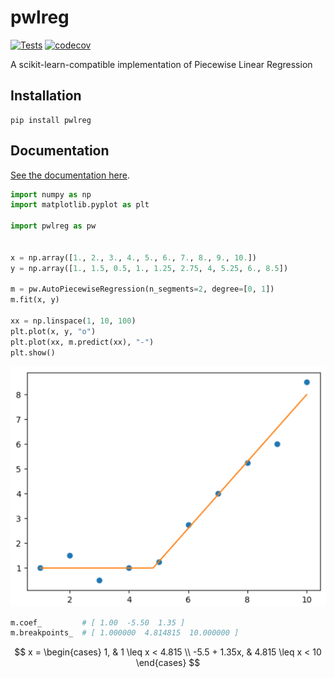 # pwlreg

[![Tests](https://github.com/ensley-nexant/pwlreg/actions/workflows/tests.yml/badge.svg)](https://github.com/ensley-nexant/pwlreg/actions/workflows/tests.yml)
[![codecov](https://codecov.io/gh/ensley-nexant/pwlreg/branch/main/graph/badge.svg?token=x8l1hx77eL)](https://codecov.io/gh/ensley-nexant/pwlreg)

A scikit-learn-compatible implementation of Piecewise Linear Regression

## Installation

```
pip install pwlreg
```

## Documentation

[See the documentation here](https://ensley-nexant.github.io/pwlreg/).


```python
import numpy as np
import matplotlib.pyplot as plt

import pwlreg as pw


x = np.array([1., 2., 3., 4., 5., 6., 7., 8., 9., 10.])
y = np.array([1., 1.5, 0.5, 1., 1.25, 2.75, 4, 5.25, 6., 8.5])

m = pw.AutoPiecewiseRegression(n_segments=2, degree=[0, 1])
m.fit(x, y)

xx = np.linspace(1, 10, 100)
plt.plot(x, y, "o")
plt.plot(xx, m.predict(xx), "-")
plt.show()
```

![pwlreg toy example](docs/img/img.png)

```python
m.coef_         # [ 1.00  -5.50  1.35 ]
m.breakpoints_  # [ 1.000000  4.814815  10.000000 ]
```

$$
x =
\begin{cases}
1,            & 1 \leq x < 4.815 \\
-5.5 + 1.35x, & 4.815 \leq x < 10
\end{cases}
$$
